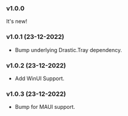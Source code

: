 ### v1.0.0
It's new!

### v1.0.1 (23-12-2022)
- Bump underlying Drastic.Tray dependency.

### v1.0.2 (23-12-2022)
- Add WinUI Support.

### v1.0.3 (23-12-2022)
- Bump for MAUI support.
